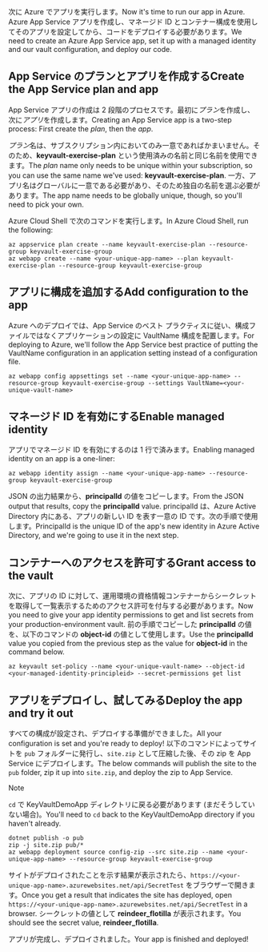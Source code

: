 <span data-ttu-id="1c627-101">次に Azure でアプリを実行します。</span><span class="sxs-lookup"><span data-stu-id="1c627-101">Now it's time to run our app in Azure.</span></span> <span data-ttu-id="1c627-102">Azure App Service アプリを作成し、マネージド ID とコンテナー構成を使用してそのアプリを設定してから、コードをデプロイする必要があります。</span><span class="sxs-lookup"><span data-stu-id="1c627-102">We need to create an Azure App Service app, set it up with a managed identity and our vault configuration, and deploy our code.</span></span>

## <a name="create-the-app-service-plan-and-app"></a><span data-ttu-id="1c627-103">App Service のプランとアプリを作成する</span><span class="sxs-lookup"><span data-stu-id="1c627-103">Create the App Service plan and app</span></span>

<span data-ttu-id="1c627-104">App Service アプリの作成は 2 段階のプロセスです。最初に*プラン*を作成し、次に*アプリ*を作成します。</span><span class="sxs-lookup"><span data-stu-id="1c627-104">Creating an App Service app is a two-step process: First create the *plan*, then the *app*.</span></span>

<span data-ttu-id="1c627-105">*プラン*名は、サブスクリプション内においてのみ一意であればかまいません。そのため、**keyvault-exercise-plan** という使用済みの名前と同じ名前を使用できます。</span><span class="sxs-lookup"><span data-stu-id="1c627-105">The *plan* name only needs to be unique within your subscription, so you can use the same name we've used: **keyvault-exercise-plan**.</span></span> <span data-ttu-id="1c627-106">一方、アプリ名はグローバルに一意である必要があり、そのため独自の名前を選ぶ必要があります。</span><span class="sxs-lookup"><span data-stu-id="1c627-106">The app name needs to be globally unique, though, so you'll need to pick your own.</span></span>

<span data-ttu-id="1c627-107">Azure Cloud Shell で次のコマンドを実行します。</span><span class="sxs-lookup"><span data-stu-id="1c627-107">In Azure Cloud Shell, run the following:</span></span>

```azurecli
az appservice plan create --name keyvault-exercise-plan --resource-group keyvault-exercise-group
az webapp create --name <your-unique-app-name> --plan keyvault-exercise-plan --resource-group keyvault-exercise-group
```

## <a name="add-configuration-to-the-app"></a><span data-ttu-id="1c627-108">アプリに構成を追加する</span><span class="sxs-lookup"><span data-stu-id="1c627-108">Add configuration to the app</span></span>

<span data-ttu-id="1c627-109">Azure へのデプロイでは、App Service のベスト プラクティスに従い、構成ファイルではなくアプリケーションの設定に VaultName 構成を配置します。</span><span class="sxs-lookup"><span data-stu-id="1c627-109">For deploying to Azure, we'll follow the App Service best practice of putting the VaultName configuration in an application setting instead of a configuration file.</span></span>

```azurecli
az webapp config appsettings set --name <your-unique-app-name> --resource-group keyvault-exercise-group --settings VaultName=<your-unique-vault-name>
```

## <a name="enable-managed-identity"></a><span data-ttu-id="1c627-110">マネージド ID を有効にする</span><span class="sxs-lookup"><span data-stu-id="1c627-110">Enable managed identity</span></span>

<span data-ttu-id="1c627-111">アプリでマネージド ID を有効にするのは 1 行で済みます。</span><span class="sxs-lookup"><span data-stu-id="1c627-111">Enabling managed identity on an app is a one-liner:</span></span>

```azurecli
az webapp identity assign --name <your-unique-app-name> --resource-group keyvault-exercise-group
```

<span data-ttu-id="1c627-112">JSON の出力結果から、**principalId** の値をコピーします。</span><span class="sxs-lookup"><span data-stu-id="1c627-112">From the JSON output that results, copy the **principalId** value.</span></span> <span data-ttu-id="1c627-113">principalId は、Azure Active Directory 内にある、アプリの新しい ID を表す一意の ID です。次の手順で使用します。</span><span class="sxs-lookup"><span data-stu-id="1c627-113">PrincipalId is the unique ID of the app's new identity in Azure Active Directory, and we're going to use it in the next step.</span></span>

## <a name="grant-access-to-the-vault"></a><span data-ttu-id="1c627-114">コンテナーへのアクセスを許可する</span><span class="sxs-lookup"><span data-stu-id="1c627-114">Grant access to the vault</span></span>

<span data-ttu-id="1c627-115">次に、アプリの ID に対して、運用環境の資格情報コンテナーからシークレットを取得して一覧表示するためのアクセス許可を付与する必要があります。</span><span class="sxs-lookup"><span data-stu-id="1c627-115">Now you need to give your app identity permissions to get and list secrets from your production-environment vault.</span></span> <span data-ttu-id="1c627-116">前の手順でコピーした **principalId** の値を、以下のコマンドの **object-id** の値として使用します。</span><span class="sxs-lookup"><span data-stu-id="1c627-116">Use the **principalId** value you copied from the previous step as the value for **object-id** in the command below.</span></span>

```azurecli
az keyvault set-policy --name <your-unique-vault-name> --object-id <your-managed-identity-principleid> --secret-permissions get list
```

## <a name="deploy-the-app-and-try-it-out"></a><span data-ttu-id="1c627-117">アプリをデプロイし、試してみる</span><span class="sxs-lookup"><span data-stu-id="1c627-117">Deploy the app and try it out</span></span>

<span data-ttu-id="1c627-118">すべての構成が設定され、デプロイする準備ができました。</span><span class="sxs-lookup"><span data-stu-id="1c627-118">All your configuration is set and you're ready to deploy!</span></span> <span data-ttu-id="1c627-119">以下のコマンドによってサイトを `pub` フォルダーに発行し、`site.zip` として圧縮した後、その zip を App Service にデプロイします。</span><span class="sxs-lookup"><span data-stu-id="1c627-119">The below commands will publish the site to the `pub` folder, zip it up into `site.zip`, and deploy the zip to App Service.</span></span>

> [!NOTE]
> <span data-ttu-id="1c627-120">`cd` で KeyVaultDemoApp ディレクトリに戻る必要があります (まだそうしていない場合)。</span><span class="sxs-lookup"><span data-stu-id="1c627-120">You'll need to `cd` back to the KeyVaultDemoApp directory if you haven't already.</span></span>

```azurecli
dotnet publish -o pub
zip -j site.zip pub/*
az webapp deployment source config-zip --src site.zip --name <your-unique-app-name> --resource-group keyvault-exercise-group
```

<span data-ttu-id="1c627-121">サイトがデプロイされたことを示す結果が表示されたら、`https://<your-unique-app-name>.azurewebsites.net/api/SecretTest` をブラウザーで開きます。</span><span class="sxs-lookup"><span data-stu-id="1c627-121">Once you get a result that indicates the site has deployed, open `https://<your-unique-app-name>.azurewebsites.net/api/SecretTest` in a browser.</span></span> <span data-ttu-id="1c627-122">シークレットの値として **reindeer_flotilla** が表示されます。</span><span class="sxs-lookup"><span data-stu-id="1c627-122">You should see the secret value, **reindeer_flotilla**.</span></span>

<span data-ttu-id="1c627-123">アプリが完成し、デプロイされました。</span><span class="sxs-lookup"><span data-stu-id="1c627-123">Your app is finished and deployed!</span></span>